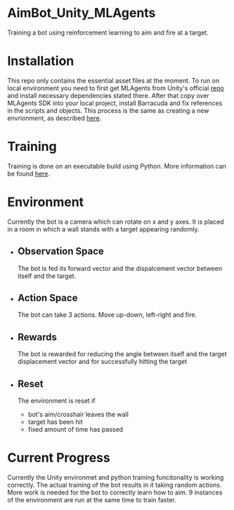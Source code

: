 # AimBot_Unity_MLAgents
Training a bot using reinforcement learning to aim and fire at a target.

# Installation
This repo only contains the essential asset files at the moment. To run on local environment you need to first get MLAgents from Unity's official [repo](https://github.com/Unity-Technologies/ml-agents) and install necessary dependencies stated there. After that copy over MLAgents SDK into your local project, install Barracuda and fix references in the scripts and objects. This process is the same as creating a new envrionment, as described [here](https://github.com/Unity-Technologies/ml-agents/blob/164d1ab98efc620b2e8c18e680e5fc99c19d69f1/docs/Learning-Environment-Create-New.md).

# Training 
Training is done on an executable build using Python. More information can be found [here](https://github.com/Unity-Technologies/ml-agents/blob/164d1ab98efc620b2e8c18e680e5fc99c19d69f1/docs/Training-ML-Agents.md).

# Environment
Currently the bot is a camera which can rotate on x and y axes. It is placed in a room in which a wall stands with a target appearing randomly. 

* ## Observation Space
    The bot is fed its forward vector and the dispalcement vector between itself and the target.

* ## Action Space
    The bot can take 3 actions. Move up-down, left-right and fire.

* ## Rewards
    The bot is rewarded for reducing the angle between itself and the target displacement vector and for successfully hitting the target

* ## Reset
    The environment is reset if 
    * bot's aim/crosshair leaves the wall
    * target has been hit
    * fixed amount of time has passed
    
# Current Progress
Currently the Unity environmet and python training funcitonality is working correctly. The actual training of the bot results in it taking random actions. More work is needed for the bot to correctly learn how to aim. 9 instances of the environment are run at the same time to train faster.
